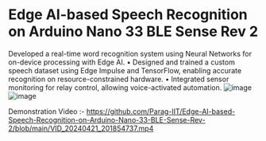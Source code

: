 # Edge AI-based Speech Recognition on Arduino Nano 33 BLE Sense Rev 2
 Developed a real-time word recognition system using Neural Networks for on-device processing with Edge AI. • Designed and trained a custom speech dataset using Edge Impulse and TensorFlow, enabling accurate recognition on resource-constrained hardware. • Integrated sensor monitoring for relay control, allowing voice-activated automation.
![image](https://github.com/user-attachments/assets/238ebf17-5071-4a4b-b15d-07b4bf3fd540)
![image](https://github.com/user-attachments/assets/3e29c7ac-0195-413b-8534-31785c8c79cb)

Demonstration Video :- https://github.com/Parag-IIT/Edge-AI-based-Speech-Recognition-on-Arduino-Nano-33-BLE-Sense-Rev-2/blob/main/VID_20240421_201854737.mp4

